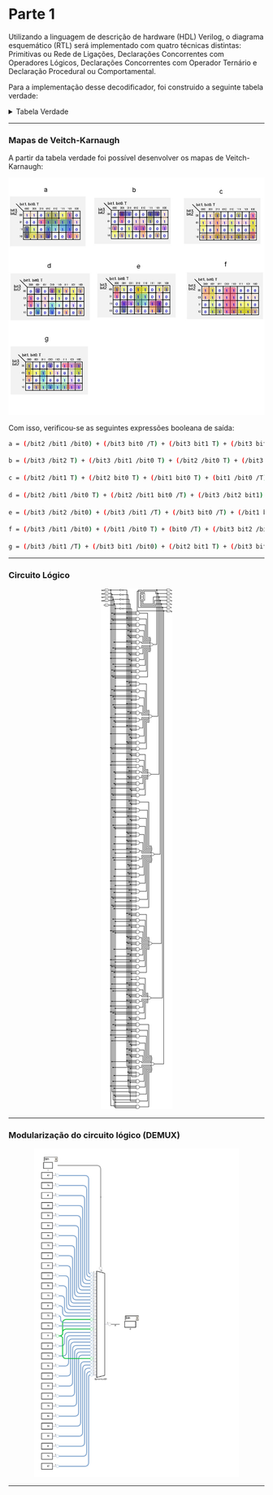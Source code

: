 # Parte 1

Utilizando a linguagem de descrição de hardware (HDL) Verilog, o diagrama esquemático (RTL) será implementado com quatro técnicas distintas: Primitivas ou Rede de Ligações, Declarações Concorrentes com Operadores Lógicos, Declarações Concorrentes com Operador Ternário e Declaração Procedural ou Comportamental. <br>

Para a implementação desse decodificador, foi construido a seguinte tabela verdade:

<details>
    <summary> Tabela Verdade</summary>

| bit3 | bit2 | bit1 | bit0 | T | a | b | c | d | e | f | g |
|------|------|------|------|---|---|---|---|---|---|---|---|
| 0    | 0    | 0    | 0    | 0 | 1 | 0 | 0 | 0 | 1 | 1 | 1 |
| 0    | 0    | 0    | 0    | 1 | 1 | 1 | 1 | 1 | 1 | 1 | 0 |
| 0    | 0    | 0    | 1    | 0 | 1 | 0 | 0 | 1 | 1 | 1 | 1 |
| 0    | 0    | 0    | 1    | 1 | 0 | 1 | 1 | 0 | 0 | 0 | 0 |
| 0    | 0    | 1    | 0    | 0 | 0 | 1 | 1 | 1 | 1 | 0 | 1 |
| 0    | 0    | 1    | 0    | 1 | 1 | 1 | 0 | 1 | 1 | 0 | 1 |
| 0    | 0    | 1    | 1    | 0 | 1 | 0 | 0 | 1 | 1 | 1 | 0 |
| 0    | 0    | 1    | 1    | 1 | 1 | 1 | 1 | 1 | 0 | 0 | 1 |
| 0    | 1    | 0    | 0    | 0 | 0 | 0 | 1 | 1 | 1 | 1 | 1 |
| 0    | 1    | 0    | 0    | 1 | 0 | 1 | 1 | 0 | 0 | 1 | 1 |
| 0    | 1    | 0    | 1    | 0 | 1 | 1 | 1 | 0 | 1 | 1 | 1 |
| 0    | 1    | 0    | 1    | 1 | 1 | 0 | 1 | 1 | 0 | 1 | 1 |
| 0    | 1    | 1    | 0    | 0 | 1 | 1 | 1 | 0 | 0 | 1 | 1 |
| 0    | 1    | 1    | 0    | 1 | 1 | 0 | 1 | 1 | 1 | 1 | 1 |
| 0    | 1    | 1    | 1    | 0 | 1 | 1 | 1 | 1 | 1 | 1 | 1 |
| 0    | 1    | 1    | 1    | 1 | 1 | 1 | 1 | 0 | 0 | 0 | 0 |
| 1    | 0    | 0    | 0    | 0 | 1 | 1 | 1 | 0 | 0 | 0 | 0 |
| 1    | 0    | 0    | 0    | 1 | 1 | 1 | 1 | 1 | 1 | 1 | 1 |
| 1    | 0    | 0    | 1    | 0 | 1 | 0 | 1 | 1 | 1 | 1 | 1 |
| 1    | 0    | 0    | 1    | 1 | 1 | 1 | 1 | 0 | 0 | 1 | 1 |
| 1    | 0    | 1    | 0    | 0 | 1 | 0 | 1 | 1 | 0 | 1 | 1 |
| 1    | 0    | 1    | 0    | 1 | 1 | 1 | 1 | 0 | 1 | 1 | 1 |
| 1    | 0    | 1    | 1    | 0 | 0 | 1 | 1 | 0 | 0 | 1 | 1 |
| 1    | 0    | 1    | 1    | 1 | 0 | 0 | 1 | 1 | 1 | 1 | 1 |
| 1    | 1    | 0    | 0    | 0 | 1 | 1 | 1 | 1 | 0 | 0 | 1 |
| 1    | 1    | 0    | 0    | 1 | 1 | 0 | 0 | 1 | 1 | 1 | 0 |
| 1    | 1    | 0    | 1    | 0 | 1 | 1 | 0 | 1 | 1 | 1 | 0 |
| 1    | 1    | 0    | 1    | 1 | 0 | 1 | 1 | 1 | 1 | 0 | 1 |
| 1    | 1    | 1    | 0    | 0 | 0 | 1 | 1 | 0 | 0 | 0 | 0 |
| 1    | 1    | 1    | 0    | 1 | 1 | 0 | 0 | 1 | 1 | 1 | 1 |
| 1    | 1    | 1    | 1    | 0 | 1 | 1 | 1 | 1 | 1 | 1 | 0 |
| 1    | 1    | 1    | 1    | 1 | 1 | 0 | 0 | 0 | 1 | 1 | 1 |

</details>

---




### Mapas de Veitch-Karnaugh

A partir da tabela verdade foi possível desenvolver os mapas de Veitch-Karnaugh:

<div align ="center">
    <img src ="img/Mapa_k.jpg" style="max-width: 100%;" alt="mapa-k">
</div>

Com isso, verificou-se as seguintes expressões booleana de saída:
<br>

``` bash
a = (/bit2 /bit1 /bit0) + (/bit3 bit0 /T) + (/bit3 bit1 T) + (/bit3 bit2 bit0) + (bit2 bit0 /T) + (/bit3 bit2 bit1) + (bit2 bit1 T) + (bit3 /bit2 /bit1) + (bit3 /bit2 /bit0) + (bit3 /bit1 /bit0)

b = (/bit3 /bit2 T) + (/bit3 /bit1 /bit0 T) + (/bit2 /bit0 T) + (/bit3 bit1 /bit0 /T) + (bit2 bit0 /T) + (/bit3 bit2 bit1 bit0) + (bit3 /bit2 /bit1 /bit0) + (bit3 /bit1 bit0 T) + (bit3 bit1 bit0 /T) + (bit3 bit2 /T)

c = (/bit2 /bit1 T) + (/bit2 bit0 T) + (/bit1 bit0 T) + (bit1 /bit0 /T) + (/bit3 bit2) + (bit3 /bit2) + (bit3 /bit0 /T) + (bit3 bit1 /T)

d = (/bit2 /bit1 /bit0 T) + (/bit2 /bit1 bit0 /T) + (/bit3 /bit2 bit1) + (/bit2 bit1 /bit0 /T) + (/bit2 bit1 bit0 T) + (bit2 /bit1 /bit0 /T) + (bit2 /bit1 bit0 T) + (bit2 bit1 /bit0 T) + (bit2 bit1 bit0 /T) + (bit3 bit2 /bit1)

e = (/bit3 /bit2 /bit0) + (/bit3 /bit1 /T) + (/bit3 bit0 /T) + (/bit1 bit0 /T) + (bit1 /bit0 T) + (bit3 /bit0 T) + (bit3 bit1 T) + (bit3 bit2 bit0)

f = (/bit3 /bit1 /bit0) + (/bit1 /bit0 T) + (bit0 /T) + (/bit3 bit2 /bit1) + (/bit3 bit2 /bit0) + (bit3 /bit2 bit0) + (bit3 /bit2 bit1) + (bit3 bit1 T)

g = (/bit3 /bit1 /T) + (/bit3 bit1 /bit0) + (/bit2 bit1 T) + (/bit3 bit2 /bit1) + (/bit3 bit2 /T) + (bit2 /bit1 /bit0 /T) + (bit3 /bit2 T) + (bit3 /bit2 bit0) + (bit3 bit0 T) + (bit3 /bit2 bit1) + (bit3 bit1 T)
```

---
### Circuito Lógico

<div align ="center">
    <img src ="img/Circuit.jpg" style="max-width: 60%;" alt="circuit">
</div>

---
### Modularização do circuito lógico (DEMUX)

<div align ="center">
    <img src ="img/Modular.jpg" style="max-width: 80%;" alt="modular">
</div>

---


